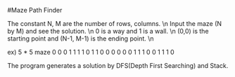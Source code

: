 #Maze Path Finder

The constant N, M are the number of rows, columns. \n
Input the maze (N by M) and see the solution. \n
0 is a way and 1 is a wall. \n
(0,0) is the starting point and (N-1, M-1) is the ending point. \n

ex) 5 * 5 maze
0 0 0 1 1
1 1 0 1 1
0 0 0 0 0 
0 1 1 1 0
0 1 1 1 0

The program generates a solution by DFS(Depth First Searching) and Stack.
